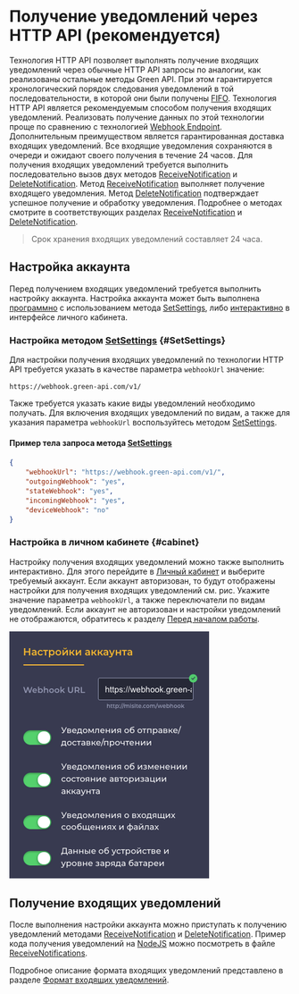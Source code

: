 # Получение уведомлений через HTTP API (рекомендуется)

Технология HTTP API позволяет выполнять получение входящих уведомлений через обычные HTTP API запросы по аналогии, как реализованы остальные методы Green API. При этом гарантируется хронологический порядок следования уведомлений в той последовательности, в которой они были получены [FIFO](https://ru.wikipedia.org/wiki/FIFO). Технология HTTP API является рекомендуемым способом получения входящих уведомлений. Реализовать получение данных по этой технологии проще по сравнению с технологией [Webhook Endpoint](technology-webhook-endpoint.md). Дополнительным преимуществом является гарантированная доставка входящих уведомлений. Все входящие уведомления сохраняются в очереди и ожидают своего получения в течение 24 часов.
Для получения входящих уведомлений требуется выполнить последовательно вызов двух методов [ReceiveNotification](technology-http-api/ReceiveNotification.md) и [DeleteNotification](technology-http-api/DeleteNotification.md). Метод [ReceiveNotification](technology-http-api/ReceiveNotification.md) выполняет получение входящего уведомления. Метод [DeleteNotification](technology-http-api/DeleteNotification.md) подтверждает успешное получение и обработку уведомления. Подробнее о методах смотрите в соответствующих разделах [ReceiveNotification](technology-http-api/ReceiveNotification.md) и [DeleteNotification](technology-http-api/DeleteNotification.md).

> Срок хранения входящих уведомлений составляет 24 часа.

## Настройка аккаунта

Перед получением входящих уведомлений требуется выполнить настройку аккаунта. Настройка аккаунта может быть выполнена [программно](#SetSettings) с использованием метода [SetSettings](../account/SetSettings.md), либо [интерактивно](#cabinet) в интерфейсе личного кабинета.

### Настройка методом [SetSettings](../account/SetSettings.md) {#SetSettings}

Для настройки получения входящих уведомлений по технологии HTTP API требуется указать в качестве параметра `webhookUrl` значение:

```
https://webhook.green-api.com/v1/
```

Также требуется указать какие виды уведомлений необходимо получать. Для включения входящих уведомлений по видам, а также для указания параметра `webhookUrl` воспользуйтесь методом [SetSettings](../account/SetSettings.md).

#### Пример тела запроса метода [SetSettings](../account/SetSettings.md)

```json
{
    "webhookUrl": "https://webhook.green-api.com/v1/",
    "outgoingWebhook": "yes",
    "stateWebhook": "yes",
    "incomingWebhook": "yes",
    "deviceWebhook": "no"
}
```

### Настройка в личном кабинете {#cabinet}

Настройку получения входящих уведомлений можно также выполнить интерактивно. Для этого перейдите в [Личный кабинет](https://cabinet.green-api.com) и выберите требуемый аккаунт. Если аккаунт авторизован, то будут отображены настройки для получения входящих уведомлений см. рис. Укажите значение параметра `webhookUrl`, а также переключатели по видам уведомлений. Если аккаунт не авторизован и настройки уведомлений не отображаются, обратитесь к разделу [Перед началом работы](../../before-start.md#qr).

![Настройки входящих уведомлений](../../assets/technology-http-api.png "Настройки входящих уведомлений")

## Получение входящих уведомлений

После выполнения настройки аккаунта можно приступать к получению уведомлений методами [ReceiveNotification](technology-http-api/ReceiveNotification.md) и [DeleteNotification](technology-http-api/DeleteNotification.md). Пример кода получения уведомлений на [NodeJS](https://nodejs.org) можно посмотреть в файле [ReceiveNotifications](https://github.com/green-api/whatsapp-api-client/blob/master/examples/ReceiveNotifications.js).

Подробное описание формата входящих уведомлений представлено в разделе [Формат входящих уведомлений](notifications-format/index.md).